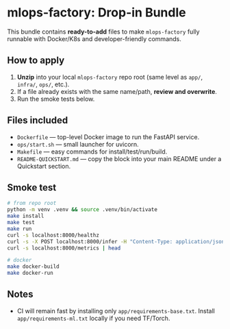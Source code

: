 # mlops-factory: Drop-in Bundle

This bundle contains **ready-to-add** files to make `mlops-factory` fully runnable with Docker/K8s and developer-friendly commands.

## How to apply
1. **Unzip** into your local `mlops-factory` repo root (same level as `app/`, `infra/`, `ops/`, etc.).
2. If a file already exists with the same name/path, **review and overwrite**.
3. Run the smoke tests below.

## Files included
- `Dockerfile` — top-level Docker image to run the FastAPI service.
- `ops/start.sh` — small launcher for uvicorn.
- `Makefile` — easy commands for install/test/run/build.
- `README-QUICKSTART.md` — copy the block into your main README under a Quickstart section.

## Smoke test
```bash
# from repo root
python -m venv .venv && source .venv/bin/activate
make install
make test
make run
curl -s localhost:8000/healthz
curl -s -X POST localhost:8000/infer -H "Content-Type: application/json"   -d '{"temperature":60,"vibration":0.3,"pressure":30,"rpm":1500}'
curl -s localhost:8000/metrics | head

# docker
make docker-build
make docker-run
```

## Notes
- CI will remain fast by installing only `app/requirements-base.txt`. Install `app/requirements-ml.txt` locally if you need TF/Torch.
